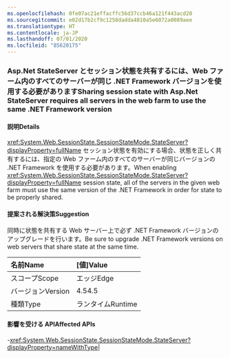 ```yaml
---
ms.openlocfilehash: 0fe07ac21effacffc56d37ccb46a121f443acd20
ms.sourcegitcommit: e02d17b2cf9c1258dadda4810a5e6072a0089aee
ms.translationtype: HT
ms.contentlocale: ja-JP
ms.lasthandoff: 07/01/2020
ms.locfileid: "85620175"
---
```

### <a name="sharing-session-state-with-aspnet-stateserver-requires-all-servers-in-the-web-farm-to-use-the-same-net-framework-version"></a><span data-ttu-id="fc3ba-101">Asp.Net StateServer とセッション状態を共有するには、Web ファーム内のすべてのサーバーが同じ .NET Framework バージョンを使用する必要があります</span><span class="sxs-lookup"><span data-stu-id="fc3ba-101">Sharing session state with Asp.Net StateServer requires all servers in the web farm to use the same .NET Framework version</span></span>

#### <a name="details"></a><span data-ttu-id="fc3ba-102">説明</span><span class="sxs-lookup"><span data-stu-id="fc3ba-102">Details</span></span>

<span data-ttu-id="fc3ba-103"><xref:System.Web.SessionState.SessionStateMode.StateServer?displayProperty=fullName> セッション状態を有効にする場合、状態を正しく共有するには、指定の Web ファーム内のすべてのサーバーが同じバージョンの .NET Framework を使用する必要があります。</span><span class="sxs-lookup"><span data-stu-id="fc3ba-103">When enabling <xref:System.Web.SessionState.SessionStateMode.StateServer?displayProperty=fullName> session state, all of the servers in the given web farm must use the same version of the .NET Framework in order for state to be properly shared.</span></span>

#### <a name="suggestion"></a><span data-ttu-id="fc3ba-104">提案される解決策</span><span class="sxs-lookup"><span data-stu-id="fc3ba-104">Suggestion</span></span>

<span data-ttu-id="fc3ba-105">同時に状態を共有する Web サーバー上で必ず .NET Framework バージョンのアップグレードを行います。</span><span class="sxs-lookup"><span data-stu-id="fc3ba-105">Be sure to upgrade .NET Framework versions on web servers that share state at the same time.</span></span>

| <span data-ttu-id="fc3ba-106">名前</span><span class="sxs-lookup"><span data-stu-id="fc3ba-106">Name</span></span>    | <span data-ttu-id="fc3ba-107">[値]</span><span class="sxs-lookup"><span data-stu-id="fc3ba-107">Value</span></span>       |
|:--------|:------------|
| <span data-ttu-id="fc3ba-108">スコープ</span><span class="sxs-lookup"><span data-stu-id="fc3ba-108">Scope</span></span>   |<span data-ttu-id="fc3ba-109">エッジ</span><span class="sxs-lookup"><span data-stu-id="fc3ba-109">Edge</span></span>|
|<span data-ttu-id="fc3ba-110">バージョン</span><span class="sxs-lookup"><span data-stu-id="fc3ba-110">Version</span></span>|<span data-ttu-id="fc3ba-111">4.5</span><span class="sxs-lookup"><span data-stu-id="fc3ba-111">4.5</span></span>|
|<span data-ttu-id="fc3ba-112">種類</span><span class="sxs-lookup"><span data-stu-id="fc3ba-112">Type</span></span>|<span data-ttu-id="fc3ba-113">ランタイム</span><span class="sxs-lookup"><span data-stu-id="fc3ba-113">Runtime</span></span>

#### <a name="affected-apis"></a><span data-ttu-id="fc3ba-114">影響を受ける API</span><span class="sxs-lookup"><span data-stu-id="fc3ba-114">Affected APIs</span></span>

-<xref:System.Web.SessionState.SessionStateMode.StateServer?displayProperty=nameWithType></li></ul>|
